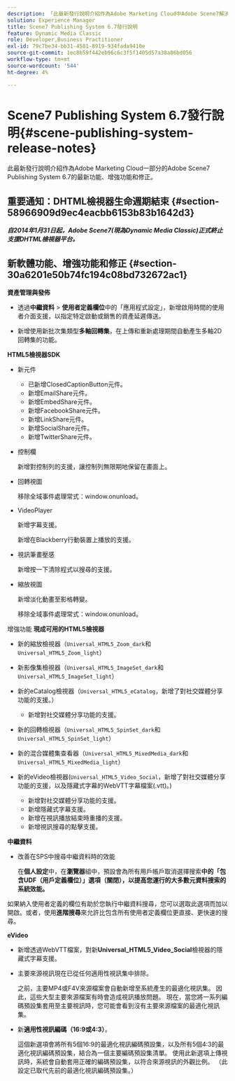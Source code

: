 ```yaml
---
description: 「此最新發行說明介紹作為Adobe Marketing Cloud中Adobe Scene7解決方案一部分的Adobe Experience Manager Publishing System 6.7的最新功能、增強功能和修正。」
solution: Experience Manager
title: Scene7 Publishing System 6.7發行說明
feature: Dynamic Media Classic
role: Developer,Business Practitioner
exl-id: 79c7be34-bb31-4581-8919-934fada9410e
source-git-commit: 1ec8b59f442eb96c6c3f5f1405d57a38a86bd056
workflow-type: tm+mt
source-wordcount: '544'
ht-degree: 4%

---
```


# Scene7 Publishing System 6.7發行說明{#scene-publishing-system-release-notes}

此最新發行說明介紹作為Adobe Marketing Cloud一部分的Adobe Scene7 Publishing System 6.7的最新功能、增強功能和修正。

## 重要通知：DHTML檢視器生命週期結束 {#section-58966909d9ec4eacbb6153b83b1642d3}

***自2014年1月31日起，Adobe Scene7(現為Dynamic Media Classic)正式終止支援DHTML檢視器平台。***

## 新軟體功能、增強功能和修正 {#section-30a6201e50b74fc194c08bd732672ac1}

**資產管理與發佈**

* 透過&#x200B;**中繼資料** > **使用者定義欄位**&#x200B;中的「應用程式設定」，新增啟用時間的使用者介面支援，以指定特定啟動或銷售的資產延遲傳送。

<!--   [More information](http://help.adobe.com/en_US/scene7/using/WS08F62297-36A5-4c35-9D4E-5BE38C41D39C.html). -->

* 新增使用新批次集類型&#x200B;**多軸回轉集**，在上傳和重新處理期間自動產生多軸2D回轉集的功能。

<!--   [More information](http://help.adobe.com/en_US/scene7/using/WSf6ef983f54a76485-20cc30b112624e7b244-7fff.html). -->

**HTML5檢視器SDK**

<!-- The *Adobe Scene7 HTML5 Viewers SDK* is available as part of the SDK download from Adobe Developer Connection.

[More information](http://help.adobe.com/en_US/scene7/using/WSd4272150f67705c11b002eec12fcba4dee6-8000.html). -->

* 新元件

   * 已新增ClosedCaptionButton元件。
   * 新增EmailShare元件。
   * 新增EmbedShare元件。
   * 新增FacebookShare元件。
   * 新增LinkShare元件。
   * 新增SocialShare元件。
   * 新增TwitterShare元件。

* 控制欄

   新增對控制列的支援，讓控制列無限期地保留在畫面上。

* 回轉視圖

   移除全域事件處理常式：window.onunload。

* VideoPlayer

   新增字幕支援。

   新增在Blackberry行動裝置上播放的支援。

* 視訊筆畫壓感

   新增按一下清除程式以搜尋的支援。

* 縮放視圖

   新增淡化動畫至影格轉變。

   移除全域事件處理常式：window.onunload。

增強功能
**現成可用的HTML5檢視器**

* 新的縮放檢視器（`Universal_HTML5_Zoom_dark`和`Universal_HTML5_Zoom_light`）
* 新影像集檢視器（`Universal_HTML5_ImageSet_dark`和`Universal_HTML5_ImageSet_light`）
* 新的eCatalog檢視器（`Universal_HTML5_eCatalog`，新增了對社交媒體分享功能的支援。）

   * 新增對社交媒體分享功能的支援。

* 新的回轉檢視器（`Universal_HTML5_SpinSet_dark`和`Universal_HTML5_SpinSet_light`）

* 新的混合媒體集查看器（`Universal_HTML5_MixedMedia_dark`和`Universal_HTML5_MixedMedia_light`）
* 新的eVideo檢視器(`Universal_HTML5_Video_Social`，新增了對社交媒體分享功能的支援，以及隱藏式字幕的WebVTT字幕檔案(.vtt)。)

   * 新增對社交媒體分享功能的支援。
   * 新增隱藏式字幕支援。
   * 新增在視訊播放結束時重播的支援。
   * 新增視訊搜尋的點擊支援。

<!-- [Viewer preset compatibility matrix](http://help.adobe.com/en_US/scene7/using/WS6E593DEA-7D81-4cd6-84B0-85E8BB274176.html).

[Adding captions to eVideo](http://help.adobe.com/en_US/scene7/using/WS98ca2e6790647c06-6f6f53e137b959f094-8000.html). -->
**中繼資料**

* 改善在SPS中搜尋中繼資料時的效能

   在&#x200B;**個人設定**&#x200B;中，在&#x200B;**瀏覽器**&#x200B;組中，預設會為所有用戶帳戶取消選擇搜索&#x200B;**中的「包含UDF（用戶定義欄位）」選項（關閉），以提高您運行的大多數元資料搜索的系統效能。**

<!--   [Personal Setup](http://help.adobe.com/en_US/scene7/using/WSCAAE9C8A-F172-43a8-B134-6163E7C80218.html). -->

如果納入使用者定義的欄位有助於您執行中繼資料搜尋，您可以選取此選項而加以開啟。或者，使用&#x200B;**進階搜尋**&#x200B;來允許比包含所有使用者定義欄位更直接、更快速的搜尋。

<!--   [Advanced search](http://help.adobe.com/en_US/scene7/using/WS259993e42159a215-1c6a66df1265272619e-7ff5.html). -->

**eVideo**

* 新增透過WebVTT檔案，對新&#x200B;**Universal_HTML5_Video_Social**&#x200B;檢視器的隱藏式字幕支援。

<!--   [Adding captions to eVideo](http://help.stage.adobe.com/en_US/scene7/using/WS98ca2e6790647c06-6f6f53e137b959f094-8000.html). -->

* 主要來源視訊現在已從任何適用性視訊集中排除。

   之前，主要MP4或F4V來源檔案會自動新增至系統產生的最適化視訊集。 因此，這些大型主要來源檔案有時會造成視訊播放問題。 現在，當您將一系列編碼預設集套用至主要視訊時，您可能會看到沒有主要來源檔案的最適化視訊集。

* 新&#x200B;**適用性視訊編碼（16:9或4:3）**。

   這個新選項會將所有5個16:9的最適化視訊編碼預設集，以及所有5個4:3的最適化視訊編碼預設集，結合為一個主要編碼預設集清單。 使用此新選項上傳視訊時，系統會自動套用正確的編碼預設集，以符合來源視訊的外觀比例。 （此設定已取代先前的最適化視訊編碼預設集。）

<!--   [More information](http://help.stage.adobe.com/en_US/scene7/using/WSE86ACF2B-BD50-4c48-A1D7-9CD4405B62D0.html). -->
